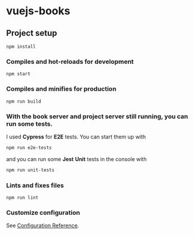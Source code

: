 # vuejs-books

## Project setup
```
npm install
```

### Compiles and hot-reloads for development
```
npm start
```

### Compiles and minifies for production
```
npm run build
```

### With the **book server** and **project server** still running, you can run some tests.

I used **Cypress** for **E2E** tests. You can start them up with

```bash
npm run e2e-tests
```

and you can run some **Jest** **Unit** tests in the console with

```bash
npm run unit-tests
```

### Lints and fixes files
```
npm run lint
```

### Customize configuration
See [Configuration Reference](https://cli.vuejs.org/config/).
